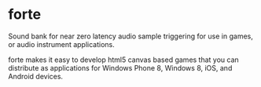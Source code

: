 forte
=====

Sound bank for near zero latency audio sample triggering for use in games, or audio instrument applications.

forte makes it easy to develop html5 canvas based games that you can distribute as applications for Windows Phone 8, Windows 8, iOS, and Android devices.
